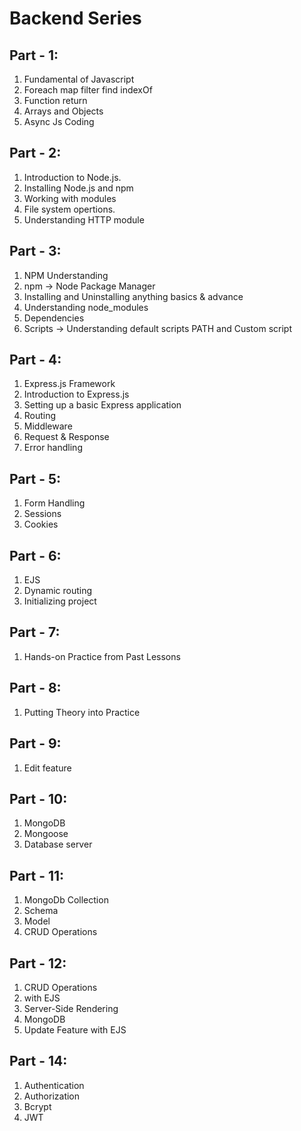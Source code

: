 # Backend Series

## Part - 1:

1. Fundamental of Javascript
2. Foreach map filter find indexOf
3. Function return
4. Arrays and Objects
5. Async Js Coding

## Part - 2:

1. Introduction to Node.js.
2. Installing Node.js and npm
3. Working with modules
4. File system opertions.
5. Understanding HTTP module

## Part - 3:

1. NPM Understanding
2. npm -> Node Package Manager
3. Installing and Uninstalling anything basics & advance
4. Understanding node_modules
5. Dependencies
6. Scripts -> Understanding default scripts PATH and Custom script

## Part - 4:

1. Express.js Framework
2. Introduction to Express.js
3. Setting up a basic Express application
4. Routing
5. Middleware
6. Request & Response
7. Error handling

## Part - 5:

1. Form Handling
2. Sessions
3. Cookies

## Part - 6:

1. EJS
2. Dynamic routing
3. Initializing project

## Part - 7:

1. Hands-on Practice from Past Lessons

## Part - 8:

1. Putting Theory into Practice

## Part - 9:

1. Edit feature

## Part - 10:

1. MongoDB
2. Mongoose
3. Database server

## Part - 11:

1. MongoDb Collection
2. Schema
3. Model
4. CRUD Operations

## Part - 12:

1. CRUD Operations
2. with EJS
3. Server-Side Rendering
4. MongoDB
5. Update Feature with EJS

## Part - 14:

1. Authentication
2. Authorization
3. Bcrypt
4. JWT
